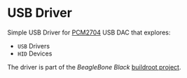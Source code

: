 # USB Driver

Simple USB Driver for [PCM2704] USB DAC that explores:
- `USB` Drivers
- `HID` Devices

The driver is part of the _BeagleBone Black_ [buildroot project].


[//]:  #  (Reference Links)
[PCM2704]: <http://www.ti.com/lit/ds/symlink/pcm2706.pdf>

[buildroot project]: <https://bitbucket.org/MarcoHartmann/buildroot_bbb/src>
